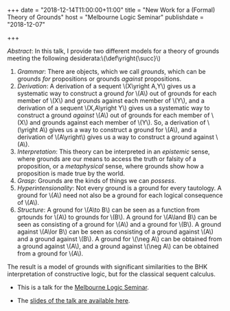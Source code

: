+++
date = "2018-12-14T11:00:00+11:00"
title = "New Work for a (Formal) Theory of Grounds"
host = "Melbourne Logic Seminar"
publishdate = "2018-12-07"

+++

*Abstract*: In this talk, I provide two different models for a theory of grounds meeting the following desiderata:\\(\def\\yright{\\succ}\\)

1. *Grammar*: There are objects, which we call *grounds*, which can be grounds *for* propositions or grounds *against* propositions.
2. *Derivation*: A derivation of a sequent \\(X\\yright A,Y\\) gives us a systematic way to construct a ground *for* \\(A\\) out of grounds for each member of \\(X\\) and grounds against each member of \\(Y\\), and a derivation of a sequent \\(X,A\\yright Y\\) gives us a systematic way to construct a ground *against* \\(A\\) out of grounds for each member of \\(X\\) and grounds against each member of \\(Y\\). So, a derivation of \\(\\yright A\\) gives us a way to construct a ground for \\(A\\), and a derivation of \\(A\\yright\\) gives us a way to construct a ground against \\(A\\).
3. *Interpretation*: This theory can be interpreted in an *epistemic* sense, where grounds are our means to access the truth or falsity of a proposition, or a *metaphysical* sense, where grounds show how a proposition is made true by the world.
4. *Grasp*: Grounds are the kinds of things we can *possess*.
5. *Hyperintensionality*: Not every ground is a ground for every tautology. A ground for \\(A\\) need not also be a ground for each logical consequence of \\(A\\).
6. *Structure*: A ground for \\(A\\to B\\) can be seen as a function from grtounds for \\(A\\) to grounds for \\(B\\). A ground for \\(A\\land B\\) can be seen as consisting of a ground for \\(A\\) and a ground for \\(B\\). A ground against \\(A\\lor B\\) can be seen as consisting of a ground against \\(A\\) and a ground against \\(B\\). A ground for \\(\\neg A\\) can be obtained from a ground against \\(A\\), and a ground against \\(\\neg A\\) can be obtained from a ground for \\(A\\).

The result is a model of grounds with significant similarities to the BHK interpretation of constructive logic, but for the classical sequent calculus.

* This is a talk for the [Melbourne Logic Seminar](http://blogs.unimelb.edu.au/logic/logic-seminar/).

* The [slides of the talk are available here](/slides/new-work-for-a-theory-of-grounds-logicmelb.pdf).


